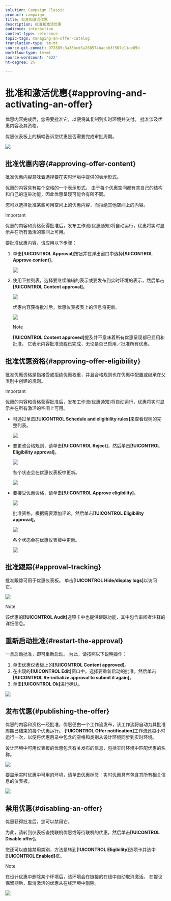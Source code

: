 ```yaml
---
solution: Campaign Classic
product: campaign
title: 批准和激活优惠
description: 批准和激活优惠
audience: interaction
content-type: reference
topic-tags: managing-an-offer-catalog
translation-type: tm+mt
source-git-commit: 972885c3a38bcd3a260574bacbb3f507e11ae05b
workflow-type: tm+mt
source-wordcount: '622'
ht-degree: 2%

---
```



# 批准和激活优惠{#approving-and-activating-an-offer}

优惠内容完成后，您需要批准它，以便将其复制到实时环境并交付。 批准涉及优惠内容及其资格。

优惠仪表板上的横幅告诉您优惠是否需要完成审批周期。

![](assets/offer_validate_001.png)

## 批准优惠内容{#approving-offer-content}

批准优惠内容意味着选择要在实时环境中提供的表示形式。

优惠的内容具有每个空格的一个表示形式。 由于每个优惠空间都有其自己的结构和自己的渲染功能，因此优惠呈现可能会有所不同。

您可以选择批准某些可用空间上的优惠内容，而拒绝其他空间上的内容。

>[!IMPORTANT]
>
>优惠的内容和资格获得批准后，发布工作流(优惠通知)将自动运行，优惠将实时显示并在所有激活的空间上可用。

要批准优惠内容，请应用以下步骤：

1. 单击&#x200B;**[!UICONTROL Approval]**&#x200B;按钮并在弹出窗口中选择&#x200B;**[!UICONTROL Approve content]**。

   ![](assets/offer_validate_002.png)

1. 使用下拉列表，选择要继续编辑的表示或要发布到实时环境的表示，然后单击&#x200B;**[!UICONTROL Content approval]**。

   ![](assets/offer_validate_003.png)

   优惠内容获得批准后，优惠仪表板表上的信息将更新。

   ![](assets/offer_validate_004.png)

   >[!NOTE]
   >
   >**[!UICONTROL Content approved]**&#x200B;提及并不意味着所有优惠呈现都已启用和批准。 它表示内容批准流程已完成，无论是否已启用／批准所有优惠。

## 批准优惠资格{#approving-offer-eligibility}

批准优惠资格是指接受或拒绝优惠权重，并且合格规则也在优惠中配置或继承在父类别中创建的规则。

>[!IMPORTANT]
>
>优惠的内容和资格获得批准后，发布工作流(优惠通知)将自动运行，优惠将实时显示并在所有激活的空间上可用。

* 可通过单击&#x200B;**[!UICONTROL Schedule and eligibility rules]**&#x200B;来查看规则的完整列表。

   ![](assets/offer_validate_005.png)

* 要更改合格规则，请单击&#x200B;**[!UICONTROL Reject]**，然后单击&#x200B;**[!UICONTROL Eligibility approval]**。

   ![](assets/offer_validate_007.png)

   各个状态会在优惠仪表板中更新。

   ![](assets/offer_validate_006.png)

* 要接受优惠资格，请单击&#x200B;**[!UICONTROL Approve eligibility]**。

   ![](assets/offer_validate_008.png)

   批准资格，根据需要添加评论，然后单击&#x200B;**[!UICONTROL Eligibility approval]**。

   ![](assets/offer_validate_009.png)

   各个状态会在优惠仪表板中更新。

   ![](assets/offer_validate_010.png)

## 批准跟踪{#approval-tracking}

批准跟踪可用于优惠仪表板。 单击&#x200B;**[!UICONTROL Hide/display logs]**&#x200B;以访问它。

![](assets/offer_validate_012.png)

>[!NOTE]
>
>该优惠的&#x200B;**[!UICONTROL Audit]**&#x200B;选项卡中也提供跟踪功能，其中包含审阅者注释的详细信息。

## 重新启动批准{#restart-the-approval}

一旦启动批准，即可重新启动。 为此，请按照以下说明操作：

1. 单击优惠仪表板上的&#x200B;**[!UICONTROL Content approved]**。
1. 在出现的&#x200B;**[!UICONTROL Edit]**&#x200B;窗口中，选择要重新启动的批准，然后单击&#x200B;**[!UICONTROL Re-initialize approval to submit it again]**。
1. 单击&#x200B;**[!UICONTROL Ok]**&#x200B;进行确认。

![](assets/offer_validate_013.png)

## 发布优惠{#publishing-the-offer}

优惠的内容和资格一经批准，优惠便由一个工作流发布，该工作流将自动为其批准周期已结束的每个优惠运行。 **[!UICONTROL Offer notification]**&#x200B;工作流还每小时运行一次，以便将优惠目录中包含的空格和类别从设计环境同步到实时环境。

设计环境中可用仪表板的优惠包含有关发布的信息，包括实时环境中匹配优惠的名称。

![](assets/offer_golive_001.png)

要显示实时优惠中可用的环境，请单击优惠标签：实时优惠具有包含其所有相关信息的仪表板。

![](assets/offer_golive_002.png)

## 禁用优惠{#disabling-an-offer}

优惠获得批准后，您可以禁用它。

为此，请转到仪表板查找联机优惠或等待联机的优惠，然后单击&#x200B;**[!UICONTROL Disable offer]**。

您还可以直接禁用类别，方法是转到&#x200B;**[!UICONTROL Eligibility]**&#x200B;选项卡并选中&#x200B;**[!UICONTROL Enabled]**&#x200B;框。

>[!NOTE]
>
>在设计优惠中删除某个环境后，该环境会在链接的在线中自动取消激活。 在提议保留期后，取消激活的优惠从在线环境中删除。

![](assets/offer_preview_deactivate.png)

